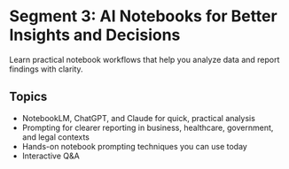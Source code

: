 # Segment 3: AI Notebooks for Better Insights and Decisions

Learn practical notebook workflows that help you analyze data and report findings with clarity.

## Topics
- NotebookLM, ChatGPT, and Claude for quick, practical analysis
- Prompting for clearer reporting in business, healthcare, government, and legal contexts
- Hands-on notebook prompting techniques you can use today
- Interactive Q&A
